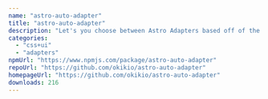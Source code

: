 ```yaml
---
name: "astro-auto-adapter"
title: "astro-auto-adapter"
description: "Let's you choose between Astro Adapters based off of the `ASTRO_ADAPTER_MODE` environment variable."
categories:
  - "css+ui"
  - "adapters"
npmUrl: "https://www.npmjs.com/package/astro-auto-adapter"
repoUrl: "https://github.com/okikio/astro-auto-adapter"
homepageUrl: "https://github.com/okikio/astro-auto-adapter"
downloads: 216
---
```

